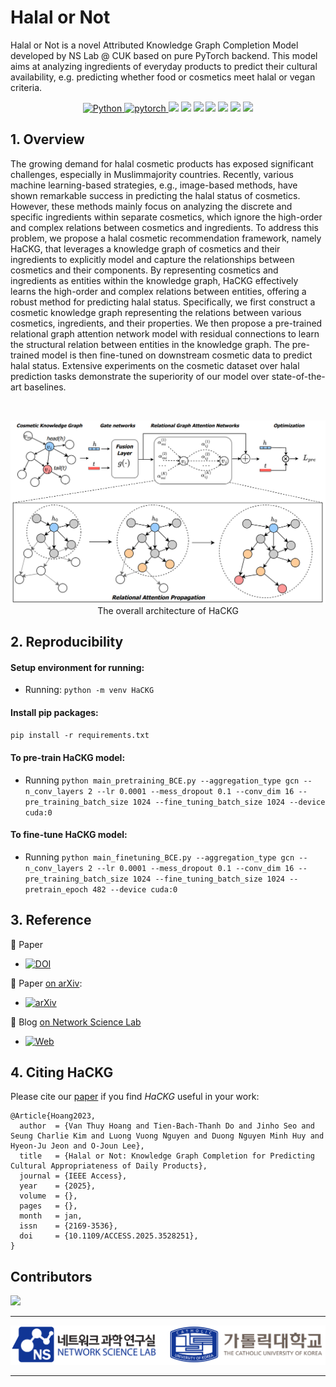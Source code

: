 # Halal or Not

Halal or Not is a novel Attributed Knowledge Graph Completion Model developed by NS Lab @ CUK based on pure PyTorch backend. This model aims at analyzing ingredients of everyday products to predict their cultural availability, e.g. predicting whether food or cosmetics meet halal or vegan criteria.

<p align=center>
  <a href="https://www.python.org/downloads/release/python-360/">
    <img src="https://img.shields.io/badge/Python->=3.6-3776AB?logo=python&style=flat-square" alt="Python">
  </a>    
  <a href="https://github.com/pytorch/pytorch">
    <img src="https://img.shields.io/badge/PyTorch->=1.4-FF6F00?logo=pytorch&style=flat-square" alt="pytorch">
  </a>       
  <img src="https://custom-icon-badges.demolab.com/github/last-commit/NSLab-CUK/Halal-or-Not?logo=history&logoColor=white&style=flat-square"/>
  <img src="https://custom-icon-badges.demolab.com/github/languages/code-size/NSLab-CUK/Halal-or-Not?logo=file-code&logoColor=white&style=flat-square"/>
  <img src="https://custom-icon-badges.demolab.com/github/issues-pr-closed/NSLab-CUK/Halal-or-Not?color=purple&logo=git-pull-request&logoColor=white&style=flat-square"/>
  <img src="https://custom-icon-badges.demolab.com/github/v/tag/NSLab-CUK/Halal-or-Not?logo=tag&logoColor=white&style=flat-square"/>
  <img src="https://custom-icon-badges.demolab.com/github/stars/NSLab-CUK/Halal-or-Not?logo=star&style=flat-square"/>
  <img src="https://custom-icon-badges.demolab.com/github/issues-raw/NSLab-CUK/Halal-or-Not?logo=issue&style=flat-square"/>
  <img src="https://custom-icon-badges.demolab.com/github/license/NSLab-CUK/Halal-or-Not?logo=law&style=flat-square"/>
</p>

<be>

## 1. Overview

The growing demand for halal cosmetic products has exposed significant challenges, especially in Muslimmajority countries. Recently, various machine learning-based strategies, e.g., image-based methods, have shown remarkable success in predicting the halal status of cosmetics. However, these methods mainly focus on analyzing the discrete and specific ingredients within separate cosmetics, which ignore the high-order and complex relations between cosmetics and ingredients. To address this problem, we propose a halal cosmetic recommendation framework, namely HaCKG, that leverages a knowledge graph of cosmetics and their ingredients to explicitly model and capture the relationships between cosmetics and their components. By representing cosmetics and ingredients as entities within the knowledge graph, HaCKG effectively learns the high-order and complex relations between entities, offering a robust method for predicting halal status. Specifically, we first construct a cosmetic knowledge graph representing the relations between various cosmetics, ingredients, and their properties. We then propose a pre-trained relational graph attention network model with residual connections to learn the structural relation between entities in the knowledge graph. The pre-trained model is then fine-tuned on downstream cosmetic data to predict halal status. Extensive experiments on the cosmetic dataset over halal prediction tasks demonstrate the superiority of our model over state-of-the-art baselines.

<br>

<p align="center">
  <img src="./outputs/model.png" alt="LiteralKG Architecture" width="900">
  <br>
  <b></b> The overall architecture of HaCKG
</p>

## 2. Reproducibility

#### Setup environment for running:

- Running: `python -m venv HaCKG`

#### Install pip packages:

`pip install -r requirements.txt`

#### To pre-train HaCKG model:

- Running `python main_pretraining_BCE.py --aggregation_type gcn --n_conv_layers 2 --lr 0.0001 --mess_dropout 0.1 --conv_dim 16 --pre_training_batch_size 1024 --fine_tuning_batch_size 1024 --device cuda:0`

#### To fine-tune HaCKG model:

- Running `python main_finetuning_BCE.py --aggregation_type gcn --n_conv_layers 2 --lr 0.0001 --mess_dropout 0.1 --conv_dim 16 --pre_training_batch_size 1024 --fine_tuning_batch_size 1024 --pretrain_epoch 482 --device cuda:0`

## 3. Reference

:page_with_curl: Paper
* [![DOI](http://img.shields.io/:DOI-10.1109/ACCESS.2025.3528251-FAB70C?style=flat-square&logo=doi)](https://doi.org/10.1109/ACCESS.2025.3528251)

:page_with_curl: Paper [on arXiv](https://arxiv.org/): 
* [![arXiv](https://img.shields.io/badge/arXiv-2501.05768-b31b1b?style=flat-square&logo=arxiv&logoColor=red)](https://arxiv.org/abs/2412.15589) 

:pencil: Blog [on Network Science Lab](https://nslab-cuk.github.io/2023/08/30/LiteralKG/)
* [![Web](https://img.shields.io/badge/NS@CUK-Post-0C2E86?style=flat-square&logo=jekyll&logoColor=FFFFFF)](https://nslab-cuk.github.io/2025/01/08/HaCKG/)


## 4. Citing HaCKG

Please cite our [paper](https://doi.org/10.1109/ACCESS.2025.3528251) if you find *HaCKG* useful in your work:
```
@Article{Hoang2023,
  author  = {Van Thuy Hoang and Tien-Bach-Thanh Do and Jinho Seo and Seung Charlie Kim and Luong Vuong Nguyen and Duong Nguyen Minh Huy and Hyeon-Ju Jeon and O-Joun Lee},
  title   = {Halal or Not: Knowledge Graph Completion for Predicting Cultural Appropriateness of Daily Products},
  journal = {IEEE Access},
  year    = {2025},
  volume  = {},
  pages   = {},
  month   = jan,
  issn    = {2169-3536},
  doi     = {10.1109/ACCESS.2025.3528251},
}
```

## Contributors

<a href="https://github.com/NSLab-CUK/Halal-or-Not/graphs/contributors">
  <img src="https://contrib.rocks/image?repo=NSLab-CUK/Halal-or-Not" />
</a>

<br>

***

<a href="https://nslab-cuk.github.io/"><img src="https://github.com/NSLab-CUK/NSLab-CUK/raw/main/Logo_Dual_Wide.png"/></a>

***
